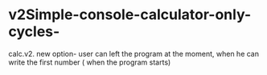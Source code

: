 # v2Simple-console-calculator-only-cycles-
calc.v2. new option- user can left the program at the moment, when he can write the first number ( when the program starts)
